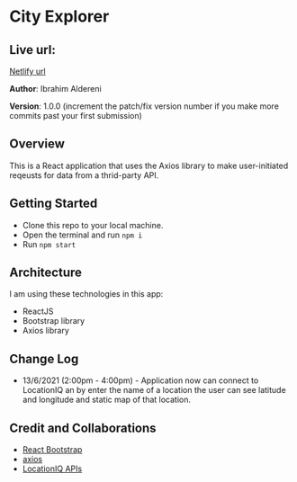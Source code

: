 # City Explorer

## Live url:

[Netlify url](https://ibrahim-cityexplorer.netlify.app/)

**Author**: Ibrahim Aldereni

**Version**: 1.0.0 (increment the patch/fix version number if you make more commits past your first submission)

## Overview

This is a React application that uses the Axios library to make user-initiated reqeusts for data from a thrid-party API.

<!-- Provide a high level overview of what this application is and why you are building it, beyond the fact that it's an assignment for this class. (i.e. What's your problem domain?) -->

## Getting Started

- Clone this repo to your local machine.
- Open the terminal and run `npm i`
- Run `npm start`

<!-- What are the steps that a user must take in order to build this app on their own machine and get it running? -->

## Architecture

I am using these technologies in this app:

- ReactJS
- Bootstrap library
- Axios library

<!-- Provide a detailed description of the application design. What technologies (languages, libraries, etc) you're using, and any other relevant design information. -->

## Change Log

- 13/6/2021 (2:00pm - 4:00pm) - Application now can connect to LocationIQ an by enter the name of a location the user can see latitude and longitude and static map of that location.

<!-- Use this area to document the iterative changes made to your application as each feature is successfully implemented. Use time stamps. Here's an example:

01-01-2001 4:59pm - Application now has a fully-functional express server, with a GET route for the location resource. -->

## Credit and Collaborations

- [React Bootstrap](https://react-bootstrap.netlify.app/getting-started/introduction/)
- [axios](https://www.npmjs.com/package/axios)
- [LocationIQ APIs](https://locationiq.com/)
<!-- Give credit (and a link) to other people or resources that helped you build this application. -->
